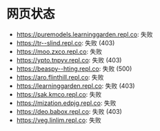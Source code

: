 # 网页状态
- https://puremodels.learninggarden.repl.co: 失败
- https://tr--slind.repl.co: 失败 (403)
- https://moo.zxco.repl.co: 失败
- https://ypto.tnpyv.repl.co: 失败 (403)
- https://beaspy--hting.repl.co: 失败 (500)
- https://aro.flinthill.repl.co: 失败
- https://learninggarden.repl.co: 失败 (403)
- https://sak.kmco.repl.co: 失败
- https://mization.edpjg.repl.co: 失败
- https://deo.babox.repl.co: 失败 (403)
- https://veg.linlim.repl.co: 失败
